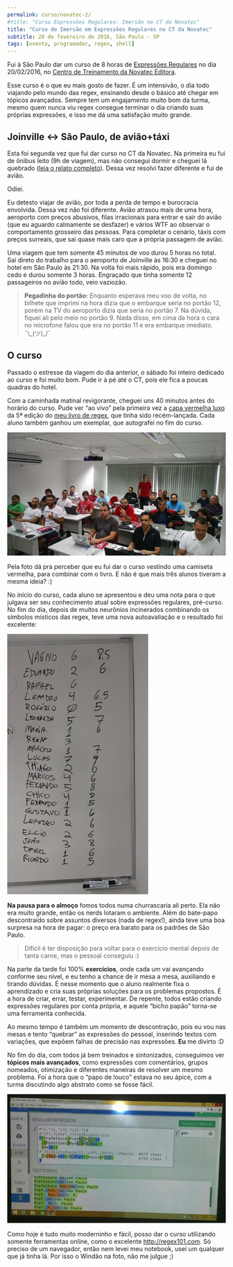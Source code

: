 ```yaml
---
permalink: curso/novatec-2/
#title: "Curso Expressões Regulares: Imersão no CT da Novatec"
title: "Curso de Imersão em Expressões Regulares no CT da Novatec"
subtitle: 20 de fevereiro de 2016, São Paulo - SP
tags: [evento, programador, regex, shell]
---
```


Fui à São Paulo dar um curso de 8 horas de [Expressões Regulares](http://aurelio.net/regex/) no dia 20/02/2016, no [Centro de Treinamento da Novatec Editora](http://ctnovatec.com.br).

Esse curso é o que eu mais gosto de fazer. É um intensivão, o dia todo viajando pelo mundo das regex, ensinando desde o básico até chegar em tópicos avançados. Sempre tem um engajamento muito bom da turma, mesmo quem nunca viu regex consegue terminar o dia criando suas próprias expressões, e isso me dá uma satisfação muito grande.


## Joinville ↔︎ São Paulo, de avião+táxi

Esta foi segunda vez que fui dar curso no CT da Novatec. Na primeira eu fui de ônibus leito (9h de viagem), mas não consegui dormir e cheguei lá quebrado ([leia o relato completo](../i/)). Dessa vez resolvi fazer diferente e fui de avião.

Odiei.

Eu detesto viajar de avião, por toda a perda de tempo e burocracia envolvida. Dessa vez não foi diferente. Avião atrasou mais de uma hora, aeroporto com preços abusivos, filas irracionais para entrar e sair do avião (que eu aguardo calmamente se desfazer) e vários WTF ao observar o comportamento grosseiro das pessoas. Para completar o cenário, táxis com preços surreais, que sai quase mais caro que a própria passagem de avião.

Uma viagem que tem somente 45 minutos de voo durou 5 horas no total. Saí direto do trabalho para o aeroporto de Joinville às 16:30 e cheguei no hotel em São Paulo às 21:30. Na volta foi mais rápido, pois era domingo cedo e durou somente 3 horas. Engraçado que tinha somente 12 passageiros no avião todo, veio vaziozão.

> **Pegadinha do portão:** Enquanto esperava meu voo de volta, no bilhete que imprimi na hora dizia que o embarque seria no portão 12, porém na TV do aeroporto dizia que seria no portão 7. Na dúvida, fiquei ali pelo meio no portão 9. Nada disso, em cima da hora o cara no microfone falou que era no portão 11 e era embarque imediato. ¯\\\_(ツ)\_/¯


## O curso

Passado o estresse da viagem do dia anterior, o sábado foi inteiro dedicado ao curso e foi muito bom. Pude ir à pé até o CT, pois ele fica a poucas quadras do hotel.

Com a caminhada matinal revigorante, cheguei uns 40 minutos antes do horário do curso. Pude ver “ao vivo” pela primeira vez a [capa vermelha luxo](https://twitter.com/novateceditora/status/699232860134367232) da 5ª edição do [meu livro de regex](http://www.piazinho.com.br), que tinha sido recém-lançada. Cada aluno também ganhou um exemplar, que autografei no fim do curso.

[![Sala lotada no curso de Expressões Regulares](turma-800.jpg)](turma.jpg)

Pela foto dá pra perceber que eu fui dar o curso vestindo uma camiseta vermelha, para combinar com o livro. E não é que mais três alunos tiveram a mesma ideia? :)

No início do curso, cada aluno se apresentou e deu uma nota para o que julgava ser seu conhecimento atual sobre expressões regulares, pré-curso. No fim do dia, depois de muitos neurônios incinerados combinando os símbolos místicos das regex, teve uma nova autoavaliação e o resultado foi excelente:

![Antes e depois de cada aluno](notas.jpg)

**Na pausa para o almoço** fomos todos numa churrascaria ali perto. Ela não era muito grande, então os nerds lotaram o ambiente. Além do bate-papo descontraído sobre assuntos diversos (nada de regex!), ainda teve uma boa surpresa na hora de pagar: o preço era barato para os padrões de São Paulo.

> Difícil é ter disposição para voltar para o exercício mental depois de tanta carne, mas o pessoal conseguiu :)

Na parte da tarde foi 100% **exercícios**, onde cada um vai avançando conforme seu nível, e eu tenho a chance de ir mesa a mesa, auxiliando e tirando dúvidas. É nesse momento que o aluno realmente fixa o aprendizado e cria suas próprias soluções para os problemas propostos. É a hora de criar, errar, testar, experimentar. De repente, todos estão criando expressões regulares por conta própria, e aquele “bicho papão” torna-se uma ferramenta conhecida.

Ao mesmo tempo é também um momento de descontração, pois eu vou nas mesas e tento “quebrar” as expressões do pessoal, inserindo textos com variações, que expõem falhas de precisão nas expressões. **Eu** me divirto :D

No fim do dia, com todos já bem treinados e sintonizados, conseguimos ver **tópicos mais avançados**, como expressões com comentários, grupos nomeados, otimização e diferentes maneiras de resolver um mesmo problema. Foi a hora que o “papo de louco” estava no seu ápice, com a turma discutindo algo abstrato como se fosse fácil.

![Expressão que estávamos analisando](regex.jpg)

Como hoje é tudo muito moderninho e fácil, posso dar o curso utilizando somente ferramentas online, como o excelente http://regex101.com. Só preciso de um navegador, então nem levei meu notebook, usei um qualquer que já tinha lá. Por isso o Windão na foto, não me julgue ;)
